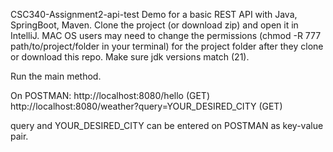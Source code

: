 CSC340-Assignment2-api-test
Demo for a basic REST API with Java, SpringBoot, Maven.
Clone the project (or download zip) and open it in IntelliJ.
MAC OS users may need to change the permissions (chmod -R 777 path/to/project/folder in your terminal) for the project folder after they clone or download this repo.
Make sure jdk versions match (21).

Run the main method.

On POSTMAN:
http://localhost:8080/hello (GET)
http://localhost:8080/weather?query=YOUR_DESIRED_CITY (GET)

query and YOUR_DESIRED_CITY can be entered on POSTMAN as key-value pair.
